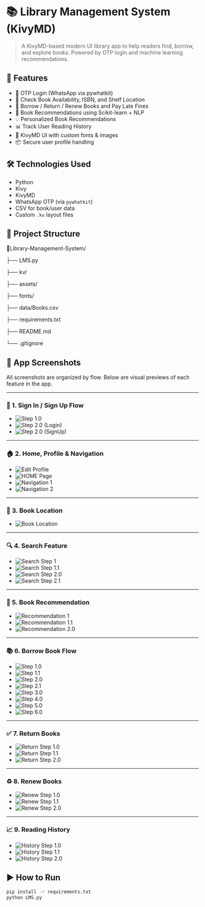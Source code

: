 # 📚 Library Management System (KivyMD)

> A KivyMD-based modern UI library app to help readers find, borrow, and explore books. Powered by OTP login and machine learning recommendations.

## 🚀 Features
- 🔐 OTP Login (WhatsApp via pywhatkit)
- 📘 Check Book Availability, ISBN, and Shelf Location
- 🔁 Borrow / Return / Renew Books and Pay Late Fines
- 🧠 Book Recommendations using Scikit-learn + NLP
- 💡 Personalized Book Recommendations
- 📊 Track User Reading History
- 🎨 KivyMD UI with custom fonts & images
- 📦 Secure user profile handling

## 🛠️ Technologies Used
- Python
- Kivy
- KivyMD
- WhatsApp OTP (via `pywhatkit`)
- CSV for book/user data
- Custom `.kv` layout files

## 📁 Project Structure

📂Library-Management-System/

├── LMS.py

├── kv/

├── assets/

├── fonts/

├── data/Books.csv

├── requirements.txt

├── README.md

└── .gitignore

## 📸 App Screenshots

All screenshots are organized by flow. Below are visual previews of each feature in the app.

---

### 🔐 1. Sign In / Sign Up Flow
- ![Step 1.0](Screenshots/1.SignIn_Up_SS/Step_1.0.png)
- ![Step 2.0 (Login)](Screenshots/1.SignIn_Up_SS/Step_2.0(LOGIN).png)
- ![Step 2.0 (SignUp)](Screenshots/1.SignIn_Up_SS/Step_2.0(SignUp).png)

---

### 🏠 2. Home, Profile & Navigation
- ![Edit Profile](Screenshots/2.HOME_&Nav_Profile_SS/Edit_Profile_page.png)
- ![HOME Page](Screenshots/2.HOME_&Nav_Profile_SS/HOME.png)
- ![Navigation 1](Screenshots/2.HOME_&Nav_Profile_SS/Navigation_bar(1).png)
- ![Navigation 2](Screenshots/2.HOME_&Nav_Profile_SS/Navigation_bar(2).png)

---

### 📍 3. Book Location
- ![Book Location](Screenshots/3.Book_Location_SS/HomePage.png)

---

### 🔍 4. Search Feature
- ![Search Step 1](Screenshots/4.Search_Book_SS/Step_1.0.png)
- ![Search Step 1.1](Screenshots/4.Search_Book_SS/Step_1.1.png)
- ![Search Step 2.0](Screenshots/4.Search_Book_SS/Step_2.0.png)
- ![Search Step 2.1](Screenshots/4.Search_Book_SS/Step_2.1.png)

---

### 🤖 5. Book Recommendation
- ![Recommendation 1](Screenshots/5.Book_Recommendation_SS/Step_1.0.png)
- ![Recommendation 1.1](Screenshots/5.Book_Recommendation_SS/Step_1.1.png)
- ![Recommendation 2.0](Screenshots/5.Book_Recommendation_SS/Step_2.0.png)

---

### 📚 6. Borrow Book Flow
- ![Step 1.0](Screenshots/6.borrow_BOOK_SS/Step_1.0.png)
- ![Step 1.1](Screenshots/6.borrow_BOOK_SS/Step_1.1.png)
- ![Step 2.0](Screenshots/6.borrow_BOOK_SS/Step_2.0.png)
- ![Step 2.1](Screenshots/6.borrow_BOOK_SS/Step_2.1.png)
- ![Step 3.0](Screenshots/6.borrow_BOOK_SS/Step_3.0.png)
- ![Step 4.0](Screenshots/6.borrow_BOOK_SS/Step_4.0.png)
- ![Step 5.0](Screenshots/6.borrow_BOOK_SS/Step_5.0(Additional).png)
- ![Step 6.0](Screenshots/6.borrow_BOOK_SS/Step_6.0(Additional).png)

---

### ✅ 7. Return Books
- ![Return Step 1.0](Screenshots/7.Return_Book_SS/Step_1.0.png)
- ![Return Step 1.1](Screenshots/7.Return_Book_SS/Step_1.1.png)
- ![Return Step 2.0](Screenshots/7.Return_Book_SS/Step_2.0.png)

---

### ♻️ 8. Renew Books
- ![Renew Step 1.0](Screenshots/8.Renew_Book_SS/Step_1.0.png)
- ![Renew Step 1.1](Screenshots/8.Renew_Book_SS/Step_1.1.png)
- ![Renew Step 2.0](Screenshots/8.Renew_Book_SS/Step_2.0.png)

---

### 📈 9. Reading History
- ![History Step 1.0](Screenshots/9.Reading_History_SS/Step_1.0.png)
- ![History Step 1.1](Screenshots/9.Reading_History_SS/Step_1.1.png)
- ![History Step 2.0](Screenshots/9.Reading_History_SS/Step_2.0.png)

## ▶️ How to Run
```bash
pip install -r requirements.txt
python LMS.py
